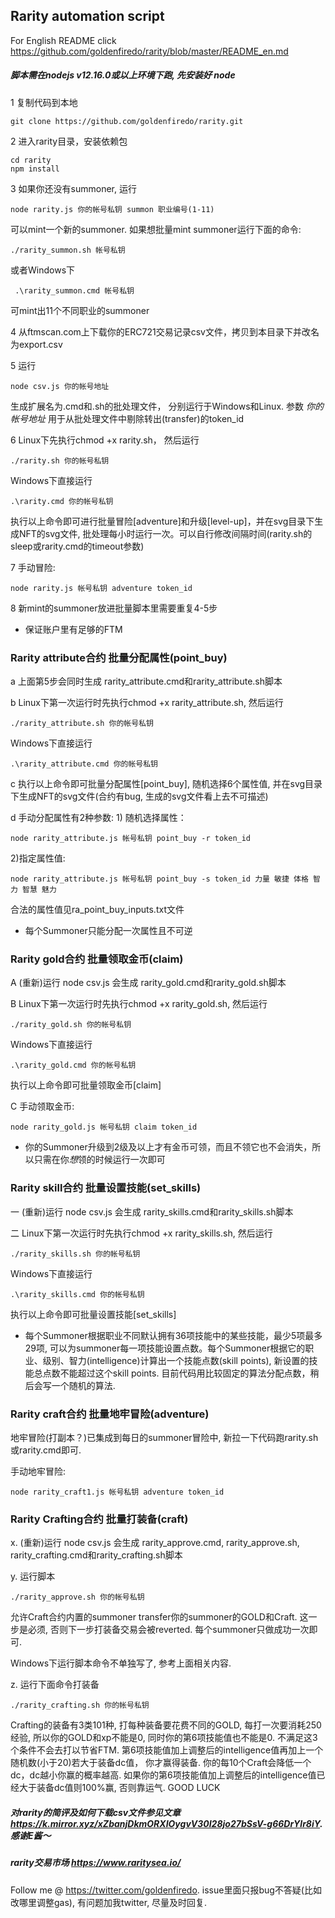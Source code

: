 ## Rarity automation script

For English README click https://github.com/goldenfiredo/rarity/blob/master/README_en.md

##### 脚本需在nodejs v12.16.0或以上环境下跑, 先安装好 node

1 复制代码到本地

  ```
  git clone https://github.com/goldenfiredo/rarity.git
  ```

2 进入rarity目录，安装依赖包

  ```
  cd rarity
  npm install
  ```

3 如果你还没有summoner, 运行

  ```
  node rarity.js 你的帐号私钥 summon 职业编号(1-11)
  ```

  可以mint一个新的summoner. 如果想批量mint summoner运行下面的命令:

  ```
  ./rarity_summon.sh 帐号私钥
  ```
  
  或者Windows下 
   
  ```
   .\rarity_summon.cmd 帐号私钥
  ```

  可mint出11个不同职业的summoner

4 从ftmscan.com上下载你的ERC721交易记录csv文件，拷贝到本目录下并改名为export.csv

5 运行 

  ```
  node csv.js 你的帐号地址
  ```
  
  生成扩展名为.cmd和.sh的批处理文件， 分别运行于Windows和Linux. 参数 *你的帐号地址* 用于从批处理文件中剔除转出(transfer)的token_id 

6 Linux下先执行chmod +x rarity.sh， 然后运行 

  ```
  ./rarity.sh 你的帐号私钥
  ```
  
  Windows下直接运行 
  
  ```
  .\rarity.cmd 你的帐号私钥
  ```

  执行以上命令即可进行批量冒险[adventure]和升级[level-up]，并在svg目录下生成NFT的svg文件, 批处理每小时运行一次。可以自行修改间隔时间(rarity.sh的sleep或rarity.cmd的timeout参数)

7 手动冒险: 
  
  ```
  node rarity.js 帐号私钥 adventure token_id
  ```

8 新mint的summoner放进批量脚本里需要重复4-5步

* 保证账户里有足够的FTM 

### Rarity attribute合约 批量分配属性(point_buy)
a 上面第5步会同时生成 rarity_attribute.cmd和rarity_attribute.sh脚本

b Linux下第一次运行时先执行chmod +x rarity_attribute.sh, 然后运行 
  
  ```
  ./rarity_attribute.sh 你的帐号私钥
  ```
  
  Windows下直接运行 

  ```
  .\rarity_attribute.cmd 你的帐号私钥 
  ```

c 执行以上命令即可批量分配属性[point_buy], 随机选择6个属性值, 并在svg目录下生成NFT的svg文件(合约有bug, 生成的svg文件看上去不可描述)

d 手动分配属性有2种参数: 1) 随机选择属性：

  ```
  node rarity_attribute.js 帐号私钥 point_buy -r token_id
  ```
  
  2)指定属性值: 
  
  ```
  node rarity_attribute.js 帐号私钥 point_buy -s token_id 力量 敏捷 体格 智力 智慧 魅力
  ```

  合法的属性值见ra_point_buy_inputs.txt文件

* 每个Summoner只能分配一次属性且不可逆

### Rarity gold合约 批量领取金币(claim)
A (重新)运行 node csv.js 会生成 rarity_gold.cmd和rarity_gold.sh脚本

B Linux下第一次运行时先执行chmod +x rarity_gold.sh, 然后运行 

  ```
  ./rarity_gold.sh 你的帐号私钥
  ```
  
  Windows下直接运行 
  
  ```
  .\rarity_gold.cmd 你的帐号私钥 
  ```

执行以上命令即可批量领取金币[claim]

C 手动领取金币: 

  ```
  node rarity_gold.js 帐号私钥 claim token_id
  ```

* 你的Summoner升级到2级及以上才有金币可领，而且不领它也不会消失，所以只需在你*想*领的时候运行一次即可

### Rarity skill合约 批量设置技能(set_skills)
一 (重新)运行 node csv.js 会生成 rarity_skills.cmd和rarity_skills.sh脚本

二 Linux下第一次运行时先执行chmod +x rarity_skills.sh, 然后运行 
  
  ```
  ./rarity_skills.sh 你的帐号私钥
  ```
  
  Windows下直接运行
  
  ```
  .\rarity_skills.cmd 你的帐号私钥
  ``` 

执行以上命令即可批量设置技能[set_skills]

* 每个Summoner根据职业不同默认拥有36项技能中的某些技能，最少5项最多29项, 可以为summoner每一项技能设置点数。每个Summoner根据它的职业、级别、智力(intelligence)计算出一个技能点数(skill points), 新设置的技能总点数不能超过这个skill points. 目前代码用比较固定的算法分配点数，稍后会写一个随机的算法.

### Rarity craft合约 批量地牢冒险(adventure)
地牢冒险(打副本？)已集成到每日的summoner冒险中, 新拉一下代码跑rarity.sh或rarity.cmd即可.

手动地牢冒险:

```
node rarity_craft1.js 帐号私钥 adventure token_id
```

### Rarity Crafting合约 批量打装备(craft)
x. (重新)运行 node csv.js 会生成 rarity_approve.cmd, rarity_approve.sh, rarity_crafting.cmd和rarity_crafting.sh脚本

y. 运行脚本

  ```
  ./rarity_approve.sh 你的帐号私钥
  ```

  允许Craft合约内置的summoner transfer你的summoner的GOLD和Craft. 这一步是必须, 否则下一步打装备交易会被reverted. 每个summoner只做成功一次即可.

  Windows下运行脚本命令不单独写了, 参考上面相关内容. 

z. 运行下面命令打装备

  ```
  ./rarity_crafting.sh 你的帐号私钥
  ```

  Crafting的装备有3类101种, 打每种装备要花费不同的GOLD, 每打一次要消耗250经验, 所以你的GOLD和xp不能是0, 同时你的第6项技能值也不能是0. 不满足这3个条件不会去打以节省FTM. 第6项技能值加上调整后的intelligence值再加上一个随机数(小于20)若大于装备dc值， 你才赢得装备. 你的每10个Craft会降低一个dc，dc越小你赢的概率越高. 如果你的第6项技能值加上调整后的intelligence值已经大于装备dc值则100%赢, 否则靠运气. GOOD LUCK

##### 对rarity的简评及如何下载csv文件参见文章 https://k.mirror.xyz/xZbanjDkmORXIOygvV30I28jo27bSsV-g66DrYlr8iY. 感谢E酱～

##### rarity交易市场 https://www.raritysea.io/

Follow me @ https://twitter.com/goldenfiredo. issue里面只报bug不答疑(比如改哪里调整gas), 有问题加我twitter, 尽量及时回复.